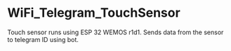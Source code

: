 # WiFi_Telegram_TouchSensor
 Touch sensor runs using ESP 32 WEMOS r1d1. Sends data from the sensor to telegram ID using bot.
